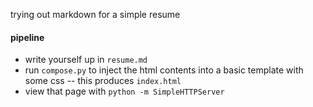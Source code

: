 
trying out markdown for a simple resume


#### pipeline
* write yourself up in `resume.md`
* run `compose.py` to inject the html contents into a basic template with some css --
this produces `index.html`
* view that page with `python -m SimpleHTTPServer`
